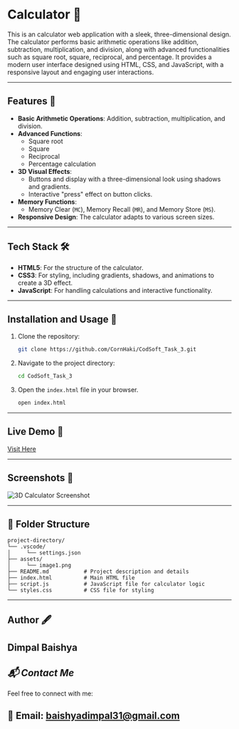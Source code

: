 # **Calculator 🚀**

This is an calculator web application with a sleek, three-dimensional design. The calculator performs basic arithmetic operations like addition, subtraction, multiplication, and division, along with advanced functionalities such as square root, square, reciprocal, and percentage. It provides a modern user interface designed using HTML, CSS, and JavaScript, with a responsive layout and engaging user interactions.

---

## **Features 🌟**

- **Basic Arithmetic Operations**: Addition, subtraction, multiplication, and division.
- **Advanced Functions**: 
  - Square root
  - Square
  - Reciprocal
  - Percentage calculation
- **3D Visual Effects**: 
  - Buttons and display with a three-dimensional look using shadows and gradients.
  - Interactive "press" effect on button clicks.
- **Memory Functions**: 
  - Memory Clear (`MC`), Memory Recall (`MR`), and Memory Store (`MS`).
- **Responsive Design**: The calculator adapts to various screen sizes.

---

## **Tech Stack 🛠️**

- **HTML5**: For the structure of the calculator.
- **CSS3**: For styling, including gradients, shadows, and animations to create a 3D effect.
- **JavaScript**: For handling calculations and interactive functionality.

---

## Installation and Usage 🚀

1. Clone the repository:
   ```bash
   git clone https://github.com/CornHaki/CodSoft_Task_3.git
2. Navigate to the project directory:
   ```bash
   cd CodSoft_Task_3
3. Open the ```index.html``` file in your browser.
   ```bash
   open index.html

 ---

## Live Demo 🚀
[Visit Here](https://cornhaki.github.io/CodSoft_Task_3/)

 ---

## Screenshots 📸
![3D Calculator Screenshot](assets/calculator.png)

---

## **📂 Folder Structure**

```plaintext
project-directory/
└── .vscode/
│     └── settings.json
├── assets/
│     └── image1.png
├── README.md           # Project description and details
├── index.html          # Main HTML file
├── script.js           # JavaScript file for calculator logic
└── styles.css          # CSS file for styling
```
---
## Author 🖋️
Dimpal Baishya
---

## *📬 Contact Me*
Feel free to connect with me:

📧 Email: baishyadimpal31@gmail.com
---
